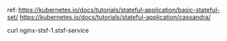 ref:
https://kubernetes.io/docs/tutorials/stateful-application/basic-stateful-set/
https://kubernetes.io/docs/tutorials/stateful-application/cassandra/

curl nginx-stsf-1.stsf-service